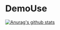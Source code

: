 # DemoUse


[![Anurag's github stats](https://github-readme-stats.vercel.app/api?username=wuhuaqing)](https://github.com/anuraghazra/github-readme-stats)